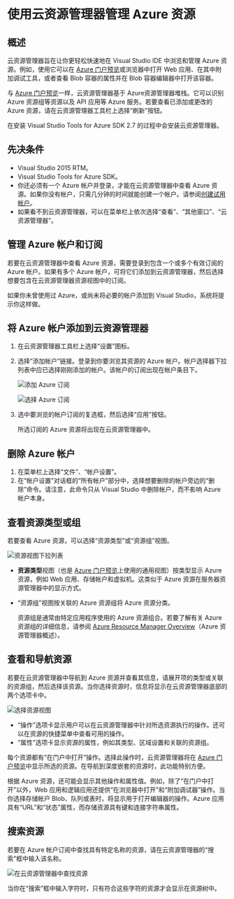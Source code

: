 <properties
    pageTitle="使用云资源管理器管理 Azure 资源 | Azure"
    description="了解如何使用云资源管理器来浏览和管理 Visual Studio 中的 Azure 资源。"
    services="visual-studio-online"
    documentationcenter="na"
    author="TomArcher"
    manager="douge"
    editor="" />
<tags
    ms.assetid="6347dc53-f497-49d5-b29b-e8b9f0e939d7"
    ms.service="multiple"
    ms.devlang="dotnet"
    ms.topic="article"
    ms.tgt_pltfrm="na"
    ms.workload="multiple"
    ms.date="11/11/2016"
    wacn.date="03/30/2017"
    ms.author="tarcher" />

# 使用云资源管理器管理 Azure 资源
## 概述
云资源管理器旨在让你更轻松快速地在 Visual Studio IDE 中浏览和管理 Azure 资源。例如，使用它可以在 [Azure 门户预览](https://portal.azure.cn)或浏览器中打开 Web 应用、在其中附加调试工具，或者查看 Blob 容器的属性并在 Blob 容器编辑器中打开该容器。

与 [Azure 门户预览](https://portal.azure.cn)一样，云资源管理器基于 Azure资源管理器堆栈。它可以识别 Azure 资源组等资源以及 API 应用等 Azure 服务。若要查看已添加或更改的 Azure 资源，请在云资源管理器工具栏上选择“刷新”按钮。

在安装 Visual Studio Tools for Azure SDK 2.7 的过程中会安装云资源管理器。

## 先决条件
- Visual Studio 2015 RTM。
- Visual Studio Tools for Azure SDK。
- 你还必须有一个 Azure 帐户并登录，才能在云资源管理器中查看 Azure 资源。如果你没有帐户，只需几分钟的时间就能创建一个帐户。请参阅[创建试用帐户](/pricing/1rmb-trial/)。
- 如果看不到云资源管理器，可以在菜单栏上依次选择“查看”、“其他窗口”、“云资源管理器”。

## 管理 Azure 帐户和订阅
若要在云资源管理器中查看 Azure 资源，需要登录到包含一个或多个有效订阅的 Azure 帐户。如果有多个 Azure 帐户，可将它们添加到云资源管理器，然后选择想要包含在云资源管理器资源视图中的订阅。

如果你未曾使用过 Azure，或尚未将必要的帐户添加到 Visual Studio，系统将提示你这样做。

## 将 Azure 帐户添加到云资源管理器
1. 在云资源管理器工具栏上选择“设置”图标。
2. 选择“添加帐户”链接。登录到你要浏览其资源的 Azure 帐户。帐户选择器下拉列表中应已选择刚刚添加的帐户。该帐户的订阅出现在帐户条目下。
   
    ![添加 Azure 订阅](./media/vs-azure-tools-resources-managing-with-cloud-explorer/IC819514.png)
   
    ![选择 Azure 订阅](./media/vs-azure-tools-resources-managing-with-cloud-explorer/IC819515.png)
3. 选中要浏览的帐户订阅的复选框，然后选择“应用”按钮。
   
    所选订阅的 Azure 资源将出现在云资源管理器中。

## 删除 Azure 帐户
1. 在菜单栏上选择“文件”、“帐户设置”。
2. 在“帐户设置”对话框的“所有帐户”部分中，选择想要删除的帐户旁边的“删除”命令。请注意，此命令只从 Visual Studio 中删除帐户，而不影响 Azure 帐户本身。

## 查看资源类型或组
若要查看 Azure 资源，可以选择“资源类型”或“资源组”视图。

![资源视图下拉列表](./media/vs-azure-tools-resources-managing-with-cloud-explorer/IC819516.png)  


- **资源类型**视图（也是 [Azure 门户预览](https://portal.azure.cn)上使用的通用视图）按类型显示 Azure 资源，例如 Web 应用、存储帐户和虚拟机。这类似于 Azure 资源在服务器资源管理器中的显示方式。
- “资源组”视图按关联的 Azure 资源组将 Azure 资源分类。

    资源组是通常由特定应用程序使用的 Azure 资源组合。若要了解有关 Azure 资源组的详细信息，请参阅 [Azure Resource Manager Overview](/documentation/articles/resource-group-overview/)（Azure 资源管理器概述）。

## 查看和导航资源
若要在云资源管理器中导航到 Azure 资源并查看其信息，请展开项的类型或关联的资源组，然后选择该资源。当你选择资源时，信息将显示在云资源管理器底部的两个选项卡中。

![选择资源视图](./media/vs-azure-tools-resources-managing-with-cloud-explorer/IC819517.png)

- “操作”选项卡显示用户可以在云资源管理器中针对所选资源执行的操作。还可以在资源的快捷菜单中查看可用的操作。
- “属性”选项卡显示资源的属性，例如其类型、区域设置和关联的资源组。

每个资源都有“在门户中打开”操作。选择此操作时，云资源管理器将在 [Azure 门户预览](https://portal.azure.cn)中显示所选的资源。在导航到深度嵌套的资源时，此功能特别方便。

根据 Azure 资源，还可能会显示其他操作和属性值。例如，除了“在门户中打开”以外，Web 应用和逻辑应用还提供“在浏览器中打开”和“附加调试器”操作。当你选择存储帐户 Blob、队列或表时，将显示用于打开编辑器的操作。Azure 应用具有“URL”和“状态”属性，而存储资源具有键和连接字符串属性。

## 搜索资源
若要在 Azure 帐户订阅中查找具有特定名称的资源，请在云资源管理器的“搜索”框中输入该名称。

![在云资源管理器中查找资源](./media/vs-azure-tools-resources-managing-with-cloud-explorer/IC820394.png)

当你在“搜索”框中输入字符时，只有符合这些字符的资源才会显示在资源树中。

<!---HONumber=Mooncake_0320_2017-->
<!-- Update_Description: wording update -->